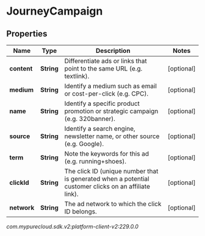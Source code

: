 # JourneyCampaign


## Properties

| Name | Type | Description | Notes |
| ------------ | ------------- | ------------- | ------------- |
| **content** | **String** | Differentiate ads or links that point to the same URL (e.g. textlink). |  [optional] |
| **medium** | **String** | Identify a medium such as email or cost-per-click (e.g. CPC). |  [optional] |
| **name** | **String** | Identify a specific product promotion or strategic campaign (e.g. 320banner). |  [optional] |
| **source** | **String** | Identify a search engine, newsletter name, or other source (e.g. Google). |  [optional] |
| **term** | **String** | Note the keywords for this ad (e.g. running+shoes). |  [optional] |
| **clickId** | **String** | The click ID (unique number that is generated when a potential customer clicks on an affiliate link). |  [optional] |
| **network** | **String** | The ad network to which the click ID belongs. |  [optional] |




_com.mypurecloud.sdk.v2:platform-client-v2:229.0.0_
